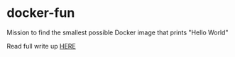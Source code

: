 # docker-fun

Mission to find the smallest possible Docker image that prints "Hello World"

Read full write up [HERE](www.oliverhughes.dev/honey-i-shrunk-the-image/)


